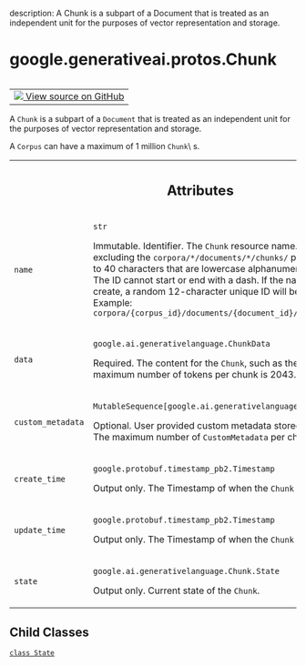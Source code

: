 description: A Chunk is a subpart of a Document that is treated as an independent unit for the purposes of vector representation and storage.

<div itemscope itemtype="http://developers.google.com/ReferenceObject">
<meta itemprop="name" content="google.generativeai.protos.Chunk" />
<meta itemprop="path" content="Stable" />
<meta itemprop="property" content="State"/>
</div>

# google.generativeai.protos.Chunk

<!-- Insert buttons and diff -->

<table class="tfo-notebook-buttons tfo-api nocontent" align="left">
<td>
  <a target="_blank" href="https://github.com/googleapis/google-cloud-python/tree/main/packages/google-ai-generativelanguage/google/ai/generativelanguage_v1beta/types/retriever.py#L310-L388">
    <img src="https://www.tensorflow.org/images/GitHub-Mark-32px.png" />
    View source on GitHub
  </a>
</td>
</table>



A ``Chunk`` is a subpart of a ``Document`` that is treated as an independent unit for the purposes of vector representation and storage.

<!-- Placeholder for "Used in" -->
 A ``Corpus`` can have a maximum of 1 million ``Chunk``\ s.



<!-- Tabular view -->
 <table class="responsive fixed orange">
<colgroup><col width="214px"><col></colgroup>
<tr><th colspan="2"><h2 class="add-link">Attributes</h2></th></tr>

<tr>
<td>

`name`<a id="name"></a>

</td>
<td>

`str`

Immutable. Identifier. The ``Chunk`` resource name. The ID
(name excluding the `corpora/*/documents/*/chunks/` prefix)
can contain up to 40 characters that are lowercase
alphanumeric or dashes (-). The ID cannot start or end with
a dash. If the name is empty on create, a random
12-character unique ID will be generated. Example:
``corpora/{corpus_id}/documents/{document_id}/chunks/123a456b789c``

</td>
</tr><tr>
<td>

`data`<a id="data"></a>

</td>
<td>

`google.ai.generativelanguage.ChunkData`

Required. The content for the ``Chunk``, such as the text
string. The maximum number of tokens per chunk is 2043.

</td>
</tr><tr>
<td>

`custom_metadata`<a id="custom_metadata"></a>

</td>
<td>

`MutableSequence[google.ai.generativelanguage.CustomMetadata]`

Optional. User provided custom metadata stored as key-value
pairs. The maximum number of ``CustomMetadata`` per chunk is
20.

</td>
</tr><tr>
<td>

`create_time`<a id="create_time"></a>

</td>
<td>

`google.protobuf.timestamp_pb2.Timestamp`

Output only. The Timestamp of when the ``Chunk`` was
created.

</td>
</tr><tr>
<td>

`update_time`<a id="update_time"></a>

</td>
<td>

`google.protobuf.timestamp_pb2.Timestamp`

Output only. The Timestamp of when the ``Chunk`` was last
updated.

</td>
</tr><tr>
<td>

`state`<a id="state"></a>

</td>
<td>

`google.ai.generativelanguage.Chunk.State`

Output only. Current state of the ``Chunk``.

</td>
</tr>
</table>



## Child Classes
[`class State`](../../../google/generativeai/protos/Chunk/State.md)

